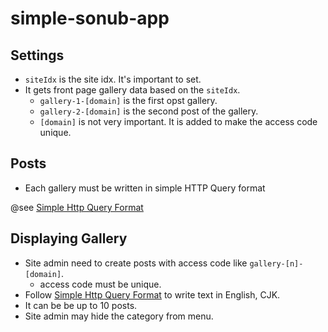 # simple-sonub-app

## Settings

* `siteIdx` is the site idx. It's important to set.
* It gets front page gallery data based on the `siteIdx`.
  * `gallery-1-[domain]` is the first opst gallery.
  * `gallery-2-[domain]` is the second post of the gallery.
  * `[domain]` is not very important. It is added to make the access code unique.

## Posts

* Each gallery must be written in simple HTTP Query format

@see [Simple Http Query Format](https://docs.google.com/document/d/1nOEJVDilLbF0sNCkkRGcDwdT3rDLZp3h59oQ77BIdp4/edit#heading=h.3pfuj3qawphf)

## Displaying Gallery

* Site admin need to create posts with access code like `gallery-[n]-[domain]`.
  * access code must be unique.
* Follow [Simple Http Query Format](https://docs.google.com/document/d/1nOEJVDilLbF0sNCkkRGcDwdT3rDLZp3h59oQ77BIdp4/edit#heading=h.3pfuj3qawphf) to write text in English, CJK.
* It can be be up to 10 posts.
* Site admin may hide the category from menu.
